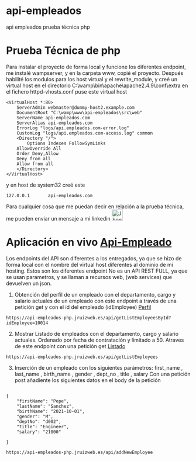 # api-empleados
api empleados prueba técnica php

<h1> Prueba Técnica de php</h1>
Para instalar el proyecto de forma local y funcione los diferentes endpoint, me instalé wampserver, y en la carpeta www, copié el proyecto. 
Después habilité los modulos para los host virtual y el rewrite_module, y creé un virtual host en el directorio C:\wamp\bin\apache\apache2.4.9\conf\extra en el fichero httpd-vhosts.conf
puse este virtual host 

```
<VirtualHost *:80>
    ServerAdmin webmaster@dummy-host2.example.com
    DocumentRoot "C:\wamp\www\api-empleados\src\web"
    ServerName api-empleados.com
    ServerAlias api-empleados.com
    ErrorLog "logs/api.empleados.com-error.log"
    CustomLog "logs/api.empleados.com-access.log" common
    <Directory "/">
        Options Indexes FollowSymLinks		
	AllowOverride All
	Order Deny,Allow
	Deny from all
	Allow from all	
    </Directory>
</VirtualHost>
```
y en host de system32 creé este

```
127.0.0.1		api-empleados.com
```

<p align="left" >
Para cualquier cosa que me puedan decir en relación a la prueba técnica, me pueden enviar un mensaje a mi linkedin 
  <a  href="https://www.linkedin.com/in/jhonatanruiz97">
  <img src="https://www.vectorlogo.zone/logos/linkedin/linkedin-icon.svg" alt="Jhonatan Ruiz" height="30" width="30">
  </a> 
</p>

<h1> Aplicación en vivo <a href = "https://api-empleados-php.jruizweb.es" > Api-Empleado </a> </h1>
Los endpoints del API son diferentes a los entregados, ya que se hizo de forma local con el nombre del virtual host diferentes al dominio de mi hosting. 
Estos son los diferentes endpoint 
No es un API REST FULL, ya que se usan parametros, y se llaman a recursos web, (web services) que devuelven un json. 

1. Obtención del perfil de un empleado con el departamento, cargo y salario actuales de un empleado con este endpoint a través de una petición get y con el id del empleado (idEmployee) <a href="https://api-empleados-php.jruizweb.es/api/getListEmployeesById?idEmployee=10014"> Perfil </a>

```
https://api-empleados-php.jruizweb.es/api/getListEmployeesById?idEmployee=10014
```
2. Mostrar Listado de empleados con el departamento, cargo y salario actuales. Ordenado por fecha de contratación y limitado a 50. Atraves de este endpoint con una petición get <a href="https://api-empleados-php.jruizweb.es/api/getListEmployees"> Listado</a>

```
https://api-empleados-php.jruizweb.es/api/getListEmployees
```
3. Inserción de un empleado con los siguientes parámetros:
first_name , last_name , birth_name , gender , dept_no , title , salary
Con una petición post añadiente los siguientes datos en el body de la petición 
```

{
    "firstName": "Pepe",
    "lastName": "Sanchez",
    "birthName": "2021-10-01",
    "gender": "M",
    "deptNo": "d002",
    "title": "Engineer",
    "salary": "21000"

}

https://api-empleados-php.jruizweb.es/api/addNewEmployee
```

